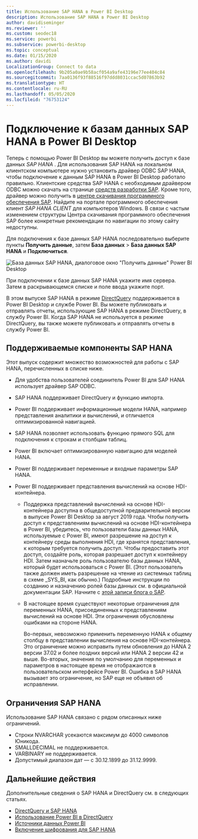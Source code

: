 ```yaml
---
title: Использование SAP HANA в Power BI Desktop
description: Использование SAP HANA в Power BI Desktop
author: davidiseminger
ms.reviewer: ''
ms.custom: seodec18
ms.service: powerbi
ms.subservice: powerbi-desktop
ms.topic: conceptual
ms.date: 01/15/2020
ms.author: davidi
LocalizationGroup: Connect to data
ms.openlocfilehash: 9b205a0ae9b58acf054a9afe43196e77ee404c84
ms.sourcegitcommit: 7aa0136f93f88516f97ddd8031ccac5d07863b92
ms.translationtype: HT
ms.contentlocale: ru-RU
ms.lasthandoff: 05/05/2020
ms.locfileid: "76753124"
---
```

# <a name="connect-to-sap-hana-databases-in-power-bi-desktop"></a>Подключение к базам данных SAP HANA в Power BI Desktop

Теперь с помощью Power BI Desktop вы можете получить доступ к базе данных *SAP HANA* . Для использования SAP HANA на локальном клиентском компьютере нужно установить драйвер ODBC SAP HANA, чтобы подключение к данным SAP HANA в Power BI Desktop работало правильно. Клиентские средства SAP HANA с необходимым драйвером ODBC можно скачать на странице [средств разработки SAP](https://tools.hana.ondemand.com/#hanatools). Кроме того, драйвер можно получить в [центре скачивания программного обеспечения SAP](https://support.sap.com/en/my-support/software-downloads.html). Найдите на портале программного обеспечения клиент *SAP HANA CLIENT* для компьютеров Windows. В связи с частым изменением структуры Центра скачивания программного обеспечения SAP более конкретные рекомендации по навигации по этому сайту недоступны.

Для подключения к базе данных SAP HANA последовательно выберите пункты **Получить данные**, затем **База данных** > **База данных SAP HANA** и **Подключиться**.

![База данных SAP HANA, диалоговое окно "Получить данные" Power BI Desktop](media/desktop-sap-hana/sap-hana-1.png)

При подключении к базе данных SAP HANA укажите имя сервера. Затем в раскрывающемся списке и поле ввода укажите порт.

В этом выпуске SAP HANA в режиме [DirectQuery](desktop-directquery-sap-hana.md) поддерживается в Power BI Desktop и службе Power BI. Вы можете публиковать и отправлять отчеты, использующие SAP HANA в режиме DirectQuery, в службу Power BI. Когда SAP HANA не используется в режиме DirectQuery, вы также можете публиковать и отправлять отчеты в службу Power BI.

## <a name="supported-features-for-sap-hana"></a>Поддерживаемые компоненты SAP HANA

Этот выпуск содержит множество возможностей для работы с SAP HANA, перечисленных в списке ниже.

* Для удобства пользователей соединитель Power BI для SAP HANA использует драйвер SAP ODBC.

* SAP HANA поддерживает DirectQuery и функцию импорта.

* Power BI поддерживает информационные модели HANA, например представления аналитики и вычислений, и отличается оптимизированной навигацией.

* SAP HANA позволяет использовать функцию прямого SQL для подключения к строкам и столбцам таблиц.

* Power BI включает оптимизированную навигацию для моделей HANA.

* Power BI поддерживает переменные и входные параметры SAP HANA.

* Power BI поддерживает представления вычислений на основе HDI-контейнера.

  * Поддержка представлений вычислений на основе HDI-контейнера доступна в общедоступной предварительной версии в выпуске Power BI Desktop за август 2019 года. Чтобы получить доступ к представлениям вычислений на основе HDI-контейнера в Power BI, убедитесь, что пользователи базы данных HANA, используемые с Power BI, имеют разрешение на доступ к контейнеру среды выполнения HDI, где хранятся представления, к которым требуется получить доступ. Чтобы предоставить этот доступ, создайте роль, которая разрешает доступ к контейнеру HDI. Затем назначьте роль пользователю базы данных HANA, который будет использоваться с Power BI. (Этот пользователь также должен иметь разрешение на чтение из системных таблиц в схеме \_SYS\_BI, как обычно.) Подробные инструкции по созданию и назначению ролей базы данных см. в официальной документации SAP. Начните с [этой записи блога о SAP](https://blogs.sap.com/2018/01/24/the-easy-way-to-make-your-hdi-container-accessible-to-a-classic-database-user/).

  * В настоящее время существуют некоторые ограничения для переменных HANA, присоединенных к представлениям вычислений на основе HDI. Эти ограничения обусловлены ошибками на стороне HANA.
  
    Во-первых, невозможно применить переменную HANA к общему столбцу в представлении вычисления на основе HDI-контейнера. Это ограничение можно исправить путем обновления до HANA 2 версии 37.02 и более поздних версий или HANA 2 версии 42 и выше. Во-вторых, значения по умолчанию для переменных и параметров в настоящее время не отображаются в пользовательском интерфейсе Power BI. Ошибка в SAP HANA вызывает это ограничение, но SAP еще не объявил об исправлении.

## <a name="limitations-of-sap-hana"></a>Ограничения SAP HANA

Использование SAP HANA связано с рядом описанных ниже ограничений.

* Строки NVARCHAR усекаются максимум до 4000 символов Юникода.
* SMALLDECIMAL не поддерживается.
* VARBINARY не поддерживается.
* Допустимый диапазон дат — с 30.12.1899 до 31.12.9999.

## <a name="next-steps"></a>Дальнейшие действия

Дополнительные сведения о SAP HANA и DirectQuery см. в следующих статьях.

* [DirectQuery и SAP HANA](desktop-directquery-sap-hana.md)
* [Использование Power BI в DirectQuery](desktop-directquery-about.md)
* [Источники данных Power BI](power-bi-data-sources.md)
* [Включение шифрования для SAP HANA](desktop-sap-hana-encryption.md)
